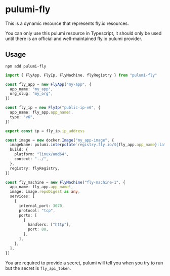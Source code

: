 # pulumi-fly

This is a dynamic resource that represents fly.io resources.

You can only use this pulumi resource in Typescript, it should only be used
until there is an official and well-maintained fly.io pulumi provider.

## Usage

`npm add pulumi-fly`

```ts
import { FlyApp, FlyIp, FlyMachine, flyRegistry } from "pulumi-fly"

const fly_app = new FlyApp("my-app", {
  app_name: "my_app",
  org_slug: "my_org",
})

const fly_ip = new FlyIp("public-ip-v6", {
  app_name: fly_app.app_name!,
  type: "v6",
})

export const ip = fly_ip.ip_address

const image = new docker.Image("my_app-image", {
  imageName: pulumi.interpolate`registry.fly.io/${fly_app.app_name}:latest`,
  build: {
    platform: "linux/amd64",
    context: "../",
  },
  registry: flyRegistry,
})

const fly_machine = new FlyMachine("fly-machine-1", {
  app_name: fly_app.app_name!,
  image: image.repoDigest as any,
  services: [
    {
      internal_port: 3070,
      protocol: "tcp",
      ports: [
        {
          handlers: ["http"],
          port: 80,
        },
      ],
    },
  ],
})
```

You are required to provide a secret, pulumi will tell you when you try to
run but the secret is `fly_api_token`.
